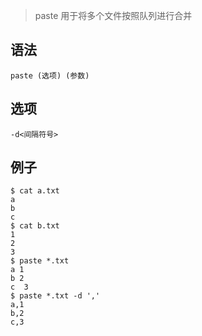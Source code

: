 > paste 用于将多个文件按照队列进行合并

语法
---
    paste (选项) (参数)

选项
--
    -d<间隔符号>

例子
--

    $ cat a.txt
    a
    b
    c
    $ cat b.txt
    1
    2
    3
    $ paste *.txt
    a 1 
    b 2
    c  3
    $ paste *.txt -d ','
    a,1 
    b,2
    c,3